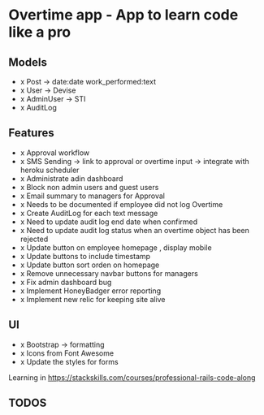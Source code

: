 # Overtime app - App to learn code like a pro

## Models
- x Post -> date:date work_performed:text
- x User -> Devise
- x AdminUser -> STI
- x AuditLog

## Features
- x Approval workflow
- x SMS Sending -> link to approval or overtime input -> integrate with heroku scheduler
- x Administrate adin dashboard
- x Block non admin users and guest users
- x Email summary to managers for Approval
- x Needs to be documented if employee did not log Overtime
- x Create AuditLog for each text message
- x Need to update audit log end date when confirmed
- x Need to update audit log status when an overtime object has been rejected
- x Update button on employee homepage , display mobile
- x Update buttons to include timestamp
- x Update button sort orden on homepage
- x Remove unnecessary navbar buttons for managers
- x Fix admin dashboard bug
- x Implement HoneyBadger error reporting
- x Implement new relic for keeping site alive

## UI
- x Bootstrap -> formatting
- x Icons from Font Awesome
- x Update the styles for forms

Learning in https://stackskills.com/courses/professional-rails-code-along

## TODOS
